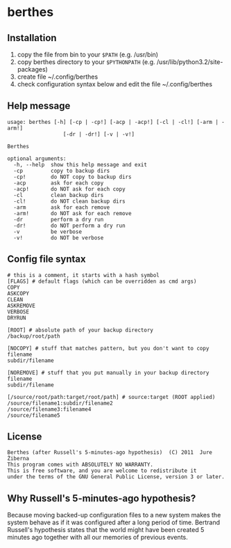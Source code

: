 berthes
=======

Installation
------------
1. copy the file from bin to your `$PATH` (e.g. /usr/bin)
2. copy berthes directory to your `$PYTHONPATH` (e.g. /usr/lib/python3.2/site-packages)
3. create file ~/.config/berthes
4. check configuration syntax below and edit the file ~/.config/berthes


Help message
------------

    usage: berthes [-h] [-cp | -cp!] [-acp | -acp!] [-cl | -cl!] [-arm | -arm!]
                      [-dr | -dr!] [-v | -v!]
    
    Berthes
    
    optional arguments:
      -h, --help  show this help message and exit
      -cp         copy to backup dirs
      -cp!        do NOT copy to backup dirs
      -acp        ask for each copy
      -acp!       do NOT ask for each copy
      -cl         clean backup dirs
      -cl!        do NOT clean backup dirs
      -arm        ask for each remove
      -arm!       do NOT ask for each remove
      -dr         perform a dry run
      -dr!        do NOT perform a dry run
      -v          be verbose
      -v!         do NOT be verbose



Config file syntax
------------------

    # this is a comment, it starts with a hash symbol
    [FLAGS] # default flags (which can be overridden as cmd args)
    COPY
    ASKCOPY
    CLEAN
    ASKREMOVE
    VERBOSE
    DRYRUN
    
    [ROOT] # absolute path of your backup directory
    /backup/root/path
    
    [NOCOPY] # stuff that matches pattern, but you don't want to copy
    filename
    subdir/filename
    
    [NOREMOVE] # stuff that you put manually in your backup directory
    filename
    subdir/filename
    
    [/source/root/path:target/root/path] # source:target (ROOT applied)
    /source/filename1:subdir/filename2
    /source/filename3:filename4
    /source/filename5

License
-------

    Berthes (after Russell's 5-minutes-ago hypothesis)  (C) 2011  Jure Žiberna
    This program comes with ABSOLUTELY NO WARRANTY.
    This is free software, and you are welcome to redistribute it
    under the terms of the GNU General Public License, version 3 or later.


Why Russell's 5-minutes-ago hypothesis?
---------------------------------------

Because moving backed-up configuration files to a new system makes
the system behave as if it was configured after a long period of time.
Bertrand Russell's hypothesis states that the world might have been
created 5 minutes ago together with all our memories of previous events.

